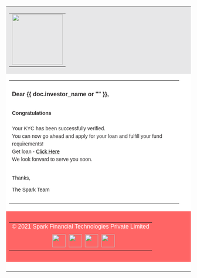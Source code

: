 <!DOCTYPE html PUBLIC "-//W3C//DTD XHTML 1.0 Transitional//EN" "http://www.w3.org/TR/xhtml1/DTD/xhtml1-transitional.dtd">
<html xmlns="http://www.w3.org/1999/xhtml">
<head>
<meta http-equiv="Content-Type" content="text/html; charset=utf-8" />
<meta name="viewport" content="width=device-width, initial-scale=1.0, maximum-scale=1.0, user-scalable=0">
<title>Mailer</title>

<style rel="stylesheet" type="text/css">
    @media only screen and (max-width: 600px) {
		table table.table1{ width:95% !important}
        table { width: 100% !important; }

        .column {width: 100% !important; display: block !important; text-align:center  }
    }
</style>

</head>

<body>
<table width="800" border="0" align="center" cellpadding="0" cellspacing="0" style="background:#fff">
  <tr>
    <td bgcolor="#e7e7e8" height="138"><table class="table1" width="700" border="0" align="center" cellpadding="0" cellspacing="0" style="width:95% !important">
        <tr>
          <td><a href="#"><img src="{{ frappe.utils.get_url('/assets/lms/mail_images/logo.png') }}" style="border:0;height:138px"/></a></td>
        </tr>
      </table></td>
  </tr>
  <tr>
    <td><table class="table1" width="700" border="0" align="center" cellpadding="0" cellspacing="0" style="width:95% !important">
        <tr>
          <td height="25">&nbsp;</td>
        </tr>
        <tr>
          <td><strong><span style="font-family:Arial, Helvetica, sans-serif; font-size:16px; color:#2c2a2b">Dear {{ doc.investor_name or "" }},</span></strong></td>
        </tr>
        <tr>
          <td>&nbsp;</td>
        </tr>
        <tr>
          <td>
            <span style="font-family:Arial, Helvetica, sans-serif; font-size:14px; line-height:150%; color:#2c2a2b">
                <strong>Congratulations</strong><br />
                <br />
                Your KYC has been successfully verified.<br />
                You can now go ahead and apply for your loan and fulfill your fund requirements!<br/>
                Get loan - <a href="{{ frappe.utils.get_url('/home') }}" style="color:#000">Click Here</a><br />
                We look forward to serve you soon.<br />
            </td>
        </tr>
        <tr>
          <td>&nbsp;</td>
        </tr>
        <tr>
          <td><span style="font-family:Arial, Helvetica, sans-serif; font-size:14px;">Thanks,<br />
            <br />
            The Spark Team</span></td>
        </tr>
        <tr>
          <td height="25">&nbsp;</td>
        </tr>
      </table></td>
  </tr>
  <tr>
    <td height="138" bgcolor="#ff6565"><table width="700" border="0" align="center" cellpadding="0" cellspacing="0">
        <tr>
          <td class="column" style="padding-bottom:10px"><span style="font-family:Arial, Helvetica, sans-serif; font-size:16px; color:#fff;width: 100% !important; display: block !important; text-align:center">© 2021 Spark Financial Technologies Private Limited</span></td>
          </tr>
          <tr>
          <td class="column" align="right" style="width: 100% !important; display: block !important; text-align:center"><a href="#"><img src="{{ frappe.utils.get_url('/assets/lms/mail_images/fb-icon.png') }}" width="36" height="35" style="border:0"/></a>&nbsp; <a href="#"><img src="{{ frappe.utils.get_url('/assets/lms/mail_images/tw-icon.png') }}" width="36" height="35" style="border:0"/></a>&nbsp; <a href="#"><img src="{{ frappe.utils.get_url('/assets/lms/mail_images/inst-icon.png') }}" width="36" height="35" style="border:0"/></a>&nbsp; <a href="#"><img src="{{ frappe.utils.get_url('/assets/lms/mail_images/lin-icon.png') }}" width="36" height="35" style="border:0"/></a></td>
        </tr>
      </table></td>
  </tr>
  <tr>
    <td>&nbsp;</td>
  </tr>
</table>
</body>
</html>
